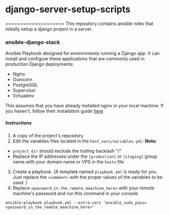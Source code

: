 # django-server-setup-scripts
====================
This repository contains ansible roles that initially setup a django project in a server.

### ansible-django-stack
Ansible Playbook designed for environments running a Django app.  It can install and configure these applications that are commonly used in production Django deployments:

- Nginx
- Gunicorn
- PostgreSQL
- Supervisor
- Virtualenv

This assumes that you have already installed nginx in your local machine. If you haven't, follow their installation guide [here](https://www.nginx.com/resources/admin-guide/installing-nginx-open-source/) 

##### Instructions
1. A copy of the project's repository
2.  Edit the variables files located in the `host_vars/variables.yml`:
**Note:**
- `project_dir` should exclude the trailing backlash "/"
- Replace the IP addresses under the `[production]` or `[staging]` group name with your domain name or VPS in the `hosts` file 
3. Create a playbook. (A template named `playbook.yml` is ready for you. Just replace the `<comment>` with the proper values of the variables to be used. )
4. Replace `<password_in_the_remote_maachine_here>` with your remote machine's password and run this command in your console.
```
ansible-playbook playbook.yml --extra-vars "ansible_sudo_pass=<password_in_the_remote_maachine_here>"
```
